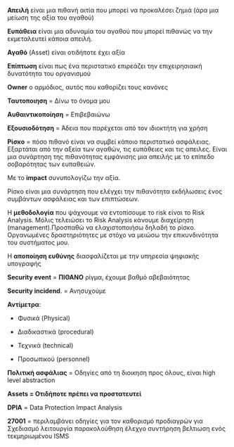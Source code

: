 **Απειλή** είναι μια πιθανή αιτία που μπορεί να προκαλέσει ζημιά (άρα μια μείωση της αξία του αγαθού)

**Ευπάθεια** είναι μια αδυναμία του αγαθού που μπορεί πιθανώς να την εκμεταλευτεί κάποια απειλή.

**Αγαθό** (Asset) είναι οτιδήποτε έχει αξία

**Επίπτωση** είναι πως ένα περιστατικό επιρεάζει την επιχειρησιαική δυνατότητα του οργανισμού

**Owner** ο αρμόδιος, αυτός που καθορίζει τους κανόνες

**Ταυτοποιηση** = Δίνω το όνομα μου

**Αυθαιντικοποίηση** = Επιβεβαιώνω

**Εξουσιοδότηση** = Άδεια που παρέχεται από τον ιδιοκτήτη για χρήση

**Ρίσκο** = πόσο πιθανό είναι να συμβεί κάποιο περιστατικό ασφάλειας. Εξαρτάται από την αξεία των αγαθών, τις ευπάθειες και τις απειλες. Είναι μια συνάρτηση της πιθανότητας εμφάνισης μια απειλής με το επίπεδο σοβαρότητας των ευπαθειών.

Με το **impact** συνυπολογίζω την αξία.

Ρίσκο είναι μια συνάρτηση που ελέγχει την πιθανότητα εκδήλωσεις ένος συμβάντων ασφάλειας και των επιπτώσεων.

Η **μεθοδολογία** που ψάχνουμε να εντοπίσουμε το risk είναι το Risk Analysis.
Μόλις τελειώσει το Risk Analysis κάνουμε διαχείρηση (management).Προσπαθώ να ελαχιστοποιήσω δηλαδή το ρίσκο. Οργανωμένες δραστηριότητες με στόχο να μειώσω την επικυνδινότητα του συστήματος μου.

Η **αποποίηση ευθύνης** διασφαλίζεται με την υπηρεσία ψηφιακής υπογραφής

**Security event** = **ΠΙΘΑΝΟ** ρίγμα, έχουμε βαθμό αβεβαιότητας

**Security incidend**. = Ανησυχούμε

**Αντίμετρα**:
- Φυσικά (Physical)

- Διαδικαστικά (procedural)

- Τεχνικά (technical)

- Προσωπικού (personnel)

**Πολιτική ασφάλιας** = Οδηγίες από τη διοικηση προς όλους, είναι high level abstraction

**Assets = Οτιδήποτε πρέπει να προστατευτεί**

**DPIA** = Data Protection Impact Analysis

**27001** = περιλαμβάνει οδηγίες για τον καθορισμό προδιαγρών για
Σχεδιασμό
λειτουργία
παρακολούθηση
έλεχγο
συντήρηση 
βελτιωση
ενός τεκμηριωμένου ISMS
